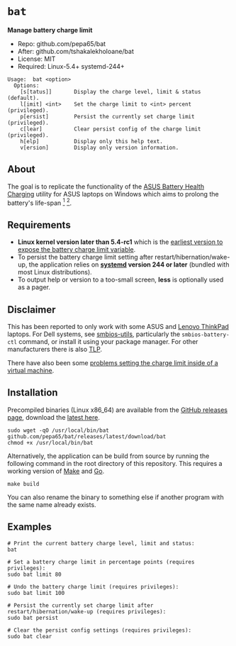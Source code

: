 # `bat`
**Manage battery charge limit**

* Repo: github.com/pepa65/bat
* After: github.com/tshakalekholoane/bat
* License: MIT
* Required: Linux-5.4+ systemd-244+
 
```
Usage:  bat <option>
  Options:
    [s[tatus]]       Display the charge level, limit & status (default).
    l[imit] <int>    Set the charge limit to <int> percent (privileged).
    p[ersist]        Persist the currently set charge limit (privileged).
    c[lear]          Clear persist config of the charge limit (privileged).
    h[elp]           Display only this help text.
    v[ersion]        Display only version information.
```

## About
The goal is to replicate the functionality of the [ASUS Battery Health Charging](https://www.asus.com/us/support/FAQ/1032726/) utility for ASUS laptops on Windows which aims to prolong the battery's life-span <a href="https://electrek.co/2017/09/01/tesla-battery-expert-recommends-daily-battery-pack-charging/"><sup>1</sup></a> <a href="https://batteryuniversity.com/learn/article/how_to_prolong_lithium_based_batteries"><sup>2</sup></a>.
## Requirements
* **Linux kernel version later than 5.4-rc1** which is the [earliest version to expose the battery charge limit variable](https://github.com/torvalds/linux/commit/7973353e92ee1e7ca3b2eb361a4b7cb66c92abee).
* To persist the battery charge limit setting after restart/hibernation/wake-up, the application relies on **[systemd](https://systemd.io/) version 244 or later** (bundled with most Linux distributions).
* To output help or version to a too-small screen, **less** is optionally used as a pager.

## Disclaimer
This has been reported to only work with some ASUS and [Lenovo ThinkPad](https://github.com/tshakalekholoane/bat/discussions/23) laptops. For Dell systems, see [smbios-utils](https://github.com/dell/libsmbios), particularly the `smbios-battery-ctl` command, or install it using your package manager. For other manufacturers there is also [TLP](https://linrunner.de/tlp/).

There have also been some [problems setting the charge limit inside of a virtual machine](https://github.com/tshakalekholoane/bat/issues/3#issuecomment-858581495).

## Installation
Precompiled binaries (Linux x86_64) are available from the [GitHub releases page](https://github.com/pepa65/bat/releases), download the [latest here](https://github.com/pepa65/bat/releases/latest/download/bat).

```shell
sudo wget -qO /usr/local/bin/bat github.com/pepa65/bat/releases/latest/download/bat
chmod +x /usr/local/bin/bat
```

Alternatively, the application can be build from source by running the following command in the root directory of this repository. This requires a working version of [Make](https://www.gnu.org/software/make/) and [Go](https://golang.org/).

```shell
make build
```

You can also rename the binary to something else if another program with the same name already exists.

## Examples
```shell
# Print the current battery charge level, limit and status:
bat

# Set a battery charge limit in percentage points (requires privileges):
sudo bat limit 80

# Undo the battery charge limit (requires privileges):
sudo bat limit 100

# Persist the currently set charge limit after restart/hibernation/wake-up (requires privileges):
sudo bat persist

# Clear the persist config settings (requires privileges):
sudo bat clear
```

